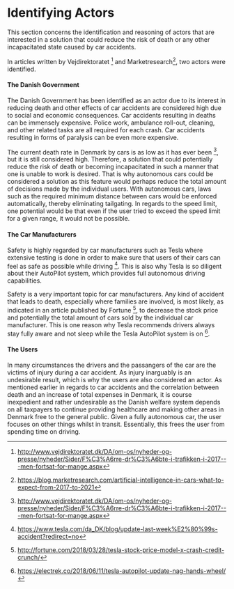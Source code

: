 # Identifying Actors

This section concerns the identification and reasoning of actors that are interested in a solution that could reduce the risk of death or any other incapacitated state caused by car accidents.

In articles written by Vejdirektoratet [^vejdirektoratet] and Marketresearch[^marketresearch], two actors were identified.

#### The Danish Government

The Danish Government has been identified as an actor due to its interest in reducing death and other effects of car accidents are considered high due to social and economic consequences. Car accidents resulting in deaths can be immensely expensive. Police work, ambulance roll-out, cleaning, and other related tasks are all required for each crash. Car accidents resulting in forms of paralysis can be even more expensive. 

The current death rate in Denmark by cars is as low as it has ever been [^vejdirektoratet], but it is still considered high. Therefore, a solution that could potentially reduce the risk of death or becoming incapacitated in such a manner that one is unable to work is desired. That is why autonomous cars could be considered a solution as this feature would perhaps reduce the total amount of decisions made by the individual users. With autonomous cars, laws such as the required minimum distance between cars would be enforced automatically, thereby eliminating tailgating. In regards to the speed limit, one potential would be that even if the user tried to exceed the speed limit for a given range, it would not be possible. 

#### The Car Manufacturers

Safety is highly regarded by car manufacturers such as Tesla where extensive testing is done in order to make sure that users of their cars can feel as safe as possible while driving [^tesla_safety_measures]. This is also why Tesla is so diligent about their AutoPilot system, which provides full autonomous driving capabilities. 

Safety is a very important topic for car manufacturers. Any kind of accident that leads to death, especially where families are involved, is most likely, as indicated in an article published by Fortune [^tesla_stock_price_decrease], to decrease the stock price and potentially the total amount of cars sold by the individual car manufacturer. This is one reason why Tesla recommends drivers always stay fully aware and not sleep while the Tesla AutoPilot system is on [^tesla_hands_on].

#### The Users

In many circumstances the drivers and the passangers of the car are the victims of injury during a car accident. As injury inarguably is an undesirable result, which is why the users are also considered an actor. As mentioned earlier in regards to car accidents and the correlation between death and an increase of total expenses in Denmark, it is course inexpedient and rather undesirable as the Danish welfare system depends on all taxpayers to continue providing healthcare and making other areas in Denmark free to the general public. Given a fully autonomous car, the user focuses on other things whilst in transit. Essentially, this frees the user from spending time on driving. 

[^vejdirektoratet]: http://www.vejdirektoratet.dk/DA/om-os/nyheder-og-presse/nyheder/Sider/F%C3%A6rre-dr%C3%A6bte-i-trafikken-i-2017---men-fortsat-for-mange.aspx

[^marketresearch]: https://blog.marketresearch.com/artificial-intelligence-in-cars-what-to-expect-from-2017-to-2021

[^tesla_hands_on]: https://electrek.co/2018/06/11/tesla-autopilot-update-nag-hands-wheel/

[^tesla_safety_measures]: https://www.tesla.com/da_DK/blog/update-last-week%E2%80%99s-accident?redirect=no

[^tesla_stock_price_decrease]: http://fortune.com/2018/03/28/tesla-stock-price-model-x-crash-credit-crunch/
